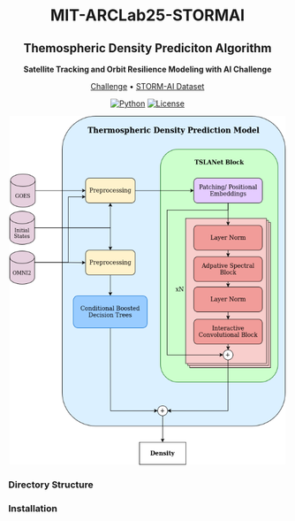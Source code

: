<div align="center">

# MIT-ARCLab25-STORMAI

## Themospheric Density Prediciton Algorithm
**Satellite Tracking and Orbit Resilience Modeling with AI Challenge**

<p align="center">
  <a href="https://www.codabench.org/competitions/5547/">Challenge</a> •
  <a href="https://2025-ai-challenge.readthedocs.io/en/latest/README.html">STORM-AI Dataset</a>
  
  
</p>

[![Python](https://img.shields.io/badge/python-%20%203.10-blue.svg)]()
[![License](https://img.shields.io/badge/license-MIT-blue.svg)]()


<p align="center">
  <img src="img/model-sketch.png" width="500" />
</p>
<div align="left">

### Directory Structure

### Installation
